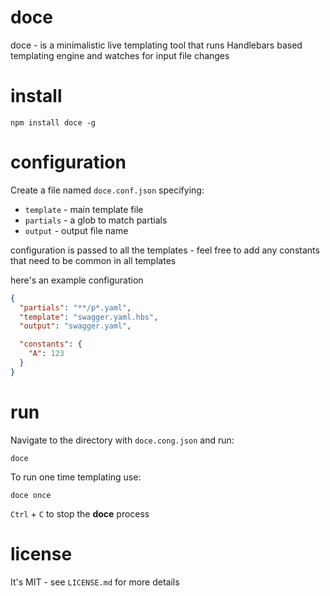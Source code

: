 # doce

doce - is a minimalistic live templating tool that runs Handlebars based templating engine and watches for input file changes

# install

```
npm install doce -g
```

# configuration

Create a file named `doce.conf.json` specifying:

- `template` - main template file
- `partials` - a glob to match partials 
- `output` - output file name

configuration is passed to all the templates - feel free to add any constants that need to be common in all templates

here's an example configuration

```json
{
  "partials": "**/p*.yaml",
  "template": "swagger.yaml.hbs",
  "output": "swagger.yaml",

  "constants": {
    "A": 123
  }
}
```

# run

Navigate to the directory with `doce.cong.json` and run:

```
doce
```

To run one time templating use:

```
doce once
```

`Ctrl` + `C` to stop the **doce** process


# license

It's MIT - see `LICENSE.md` for more details

